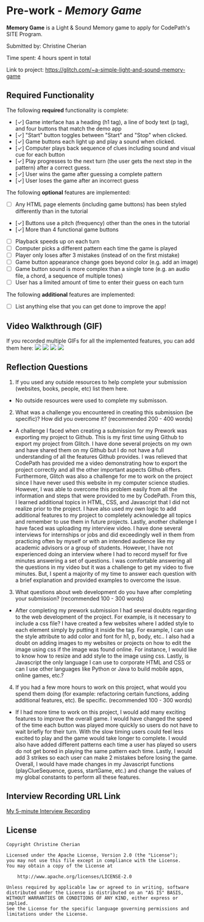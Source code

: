  # Pre-work - *Memory Game*

**Memory Game** is a Light & Sound Memory game to apply for CodePath's SITE Program. 

Submitted by: Christine Cherian 

Time spent: 4 hours spent in total

Link to project: https://glitch.com/~a-simple-light-and-sound-memory-game

## Required Functionality

The following **required** functionality is complete:

* [✓] Game interface has a heading (h1 tag), a line of body text (p tag), and four buttons that match the demo app
* [✓] "Start" button toggles between "Start" and "Stop" when clicked. 
* [✓] Game buttons each light up and play a sound when clicked. 
* [✓] Computer plays back sequence of clues including sound and visual cue for each button
* [✓] Play progresses to the next turn (the user gets the next step in the pattern) after a correct guess. 
* [✓] User wins the game after guessing a complete pattern
* [✓] User loses the game after an incorrect guess

The following **optional** features are implemented:

* [ ] Any HTML page elements (including game buttons) has been styled differently than in the tutorial
* [✓] Buttons use a pitch (frequency) other than the ones in the tutorial
* [✓] More than 4 functional game buttons
* [ ] Playback speeds up on each turn
* [ ] Computer picks a different pattern each time the game is played
* [ ] Player only loses after 3 mistakes (instead of on the first mistake)
* [ ] Game button appearance change goes beyond color (e.g. add an image)
* [ ] Game button sound is more complex than a single tone (e.g. an audio file, a chord, a sequence of multiple tones)
* [ ] User has a limited amount of time to enter their guess on each turn

The following **additional** features are implemented:

- [ ] List anything else that you can get done to improve the app!

## Video Walkthrough (GIF)

If you recorded multiple GIFs for all the implemented features, you can add them here:
![](gif1-link-here)
![](gif2-link-here)
![](gif3-link-here)
![](gif4-link-here)

## Reflection Questions
1. If you used any outside resources to help complete your submission (websites, books, people, etc) list them here. 
- No outside resources were used to complete my submisson. 

2. What was a challenge you encountered in creating this submission (be specific)? How did you overcome it? (recommended 200 - 400 words) 
- A challenge I faced when creating a submission for my Prework was exporting my project to Github. This is my first time using Github to export my project from Glitch. I have done several projects on my own and have shared them on my Github but I do not have a full understanding of all the features Github provides. I was relieved that CodePath has provided me a video demonstrating how to export the project correctly and all the other important aspects Github offers. Furthermore, Glitch was also a challenge for me to work on the project since I have never used this website in my computer science studies. However, I was able to overcome this problem easily from all the information and steps that were provided to me by CodePath. From this, I learned additional topics in HTML, CSS, and Javascript that I did not realize prior to the project. I have also used my own logic to add additional features to my project to completely acknowledge all topics and remember to use them in future projects. Lastly, another challenge I have faced was uploading my interview video. I have done several interviews for internships or jobs and did exceedingly well in them from practicing often by myself or with an intended audience like my academic advisors or a group of students. However, I have not experienced doing an interview where I had to record myself for five minutes answering a set of questions. I was comfortable answering all the questions in my video but it was a challenge to get my video to five minutes. But, I spent a majority of my time to answer each question with a brief explanation and provided examples to overcome the issue. 

3. What questions about web development do you have after completing your submission? (recommended 100 - 300 words) 
- After completing my prework submission I had several doubts regarding to the web development of the project. For example, is it necessary to include a css file? I have created a few websites where I added style to each element simply by putting it inside the tag. For example, I can use the style attribute to add color and font for h1, p, body, etc.. I also had a doubt on adding images to my websites or projects on how to edit the image using css if the image was found online. For instance, I would like to know how to resize and add style to the image using css. Lastly, is Javascript the only language I can use to corporate HTML and CSS or can I use other languages like Python or Java to build mobile apps, online games, etc.? 

4. If you had a few more hours to work on this project, what would you spend them doing (for example: refactoring certain functions, adding additional features, etc). Be specific. (recommended 100 - 300 words) 
- If I had more time to work on this project, I would add many exciting features to improve the overall game. I would have changed the speed of the time each button was played more quickly so users do not have to wait briefly for their turn. With the slow timing users could feel less excited to play and the game would take longer to complete. I would also have added different patterns each time a user has played so users do not get bored in playing the same pattern each time. Lastly, I would add 3 strikes so each user can make 2 mistakes before losing the game. Overall, I would have made changes in my Javascript functions (playClueSequence, guess, startGame, etc.) and change the values of my global constants to perform all these features. 

## Interview Recording URL Link

[My 5-minute Interview Recording](your-link-here)


## License

    Copyright Christine Cherian

    Licensed under the Apache License, Version 2.0 (the "License");
    you may not use this file except in compliance with the License.
    You may obtain a copy of the License at

        http://www.apache.org/licenses/LICENSE-2.0

    Unless required by applicable law or agreed to in writing, software
    distributed under the License is distributed on an "AS IS" BASIS,
    WITHOUT WARRANTIES OR CONDITIONS OF ANY KIND, either express or implied.
    See the License for the specific language governing permissions and
    limitations under the License.
